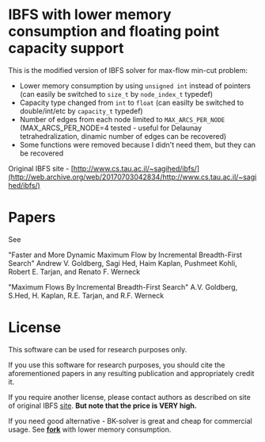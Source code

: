 # IBFS with lower memory consumption and floating point capacity support

This is the modified version of IBFS solver for max-flow min-cut problem:

 - Lower memory consumption by using ```unsigned int``` instead of pointers (can easily be switched to ```size_t``` by ```node_index_t``` typedef)
 - Capacity type changed from ```int``` to ```float``` (can easilty be switched to double/int/etc by ```capacity_t``` typedef)
 - Number of edges from each node limited to ```MAX_ARCS_PER_NODE``` (MAX_ARCS_PER_NODE=4 tested - useful for Delaunay tetrahedralization, dinamic number of edges can be recovered)
 - Some functions were removed because I didn't need them, but they can be recovered

Original IBFS site - [http://www.cs.tau.ac.il/~sagihed/ibfs/](http://web.archive.org/web/20170703042834/http://www.cs.tau.ac.il/~sagihed/ibfs/)

# Papers

See

"Faster and More Dynamic Maximum Flow by Incremental Breadth-First Search"
Andrew V. Goldberg, Sagi Hed, Haim Kaplan, Pushmeet Kohli, Robert E. Tarjan, and Renato F. Werneck

"Maximum Flows By Incremental Breadth-First Search"
A.V. Goldberg, S.Hed, H. Kaplan, R.E. Tarjan, and R.F. Werneck

# License

This software can be used for research purposes only.

If you use this software for research purposes, you should cite the aforementioned papers in any resulting publication and appropriately credit it.

If you require another license, please contact authors as described on site of original IBFS [site](http://web.archive.org/web/20170703042834/http://www.cs.tau.ac.il/~sagihed/ibfs/). **But note that the price is VERY high.**

If you need good alternative - BK-solver is great and cheap for commercial usage. See [**fork**](https://github.com/PolarNick239/bk_maxflow) with lower memory consumption.
